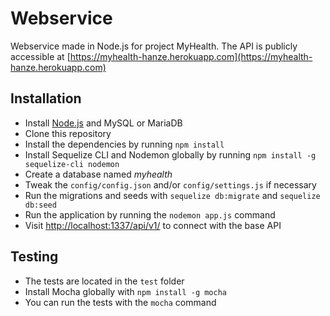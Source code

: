 # Webservice

Webservice made in Node.js for project MyHealth. The API is publicly accessible at [https://myhealth-hanze.herokuapp.com](https://myhealth-hanze.herokuapp.com)

## Installation
* Install [Node.js](https://nodejs.org/) and MySQL or MariaDB
* Clone this repository
* Install the dependencies by running ```npm install```
* Install Sequelize CLI and Nodemon globally by running ```npm install -g sequelize-cli nodemon``` 
* Create a database named _myhealth_
* Tweak the ```config/config.json``` and/or ```config/settings.js``` if necessary
* Run the migrations and seeds with ```sequelize db:migrate``` and ```sequelize db:seed```
* Run the application by running the ```nodemon app.js``` command
* Visit [http://localhost:1337/api/v1/](http://localhost:1337/api/v1/) to connect with the base API

## Testing
* The tests are located in the ```test``` folder
* Install Mocha globally with ```npm install -g mocha```
* You can run the tests with the ```mocha``` command